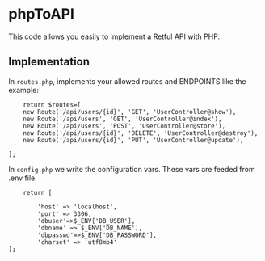 # phpToAPI

This code allows you easily to implement a Retful API with PHP.

## Implementation

In `routes.php`, implements your allowed routes and ENDPOINTS like the example:
```
    return $routes=[
    new Route('/api/users/{id}', 'GET', 'UserController@show'),
    new Route('/api/users', 'GET', 'UserController@index'),
    new Route('/api/users', 'POST', 'UserController@store'),
    new Route('/api/users/{id}', 'DELETE', 'UserController@destroy'),
    new Route('/api/users/{id}', 'PUT', 'UserController@update'),

];
```
In `config.php` we write the configuration vars. These vars are feeded from .env file.
```
    return [
    
        'host' => 'localhost',
        'port' => 3306,
        'dbuser'=>$_ENV['DB_USER'],
        'dbname' => $_ENV['DB_NAME'],
        'dbpasswd'=>$_ENV['DB_PASSWORD'],
        'charset' => 'utf8mb4'
];
```